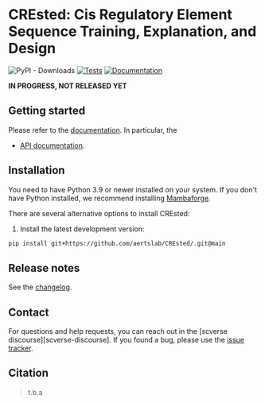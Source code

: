 CREsted: Cis Regulatory Element Sequence Training, Explanation, and Design
==========================================================================

![PyPI - Downloads](https://img.shields.io/pypi/dm/crested)
[![Tests][badge-tests]][link-tests]
[![Documentation][badge-docs]][link-docs]

[badge-tests]: https://img.shields.io/github/actions/workflow/status/aertslab/CREsted/test.yaml?branch=main
[link-tests]: https://github.com/aertslab/CREsted/actions/workflows/test.yaml
[badge-docs]: https://img.shields.io/readthedocs/CREsted

**IN PROGRESS, NOT RELEASED YET**

## Getting started

Please refer to the [documentation][link-docs]. In particular, the

-   [API documentation][link-api].

## Installation

You need to have Python 3.9 or newer installed on your system. If you don't have
Python installed, we recommend installing [Mambaforge](https://github.com/conda-forge/miniforge#mambaforge).

There are several alternative options to install CREsted:

<!--
1) Install the latest release of `CREsted` from `PyPI <https://pypi.org/project/CREsted/>`_:

```bash
pip install CREsted
```
-->

1. Install the latest development version:

```bash
pip install git+https://github.com/aertslab/CREsted/.git@main
```

## Release notes

See the [changelog][changelog].

## Contact

For questions and help requests, you can reach out in the [scverse discourse][scverse-discourse].
If you found a bug, please use the [issue tracker][issue-tracker].

## Citation

> t.b.a

[issue-tracker]: https://github.com/aertslab/CREsted/issues
[changelog]: https://CREsted.readthedocs.io/latest/changelog.html
[link-docs]: https://CREsted.readthedocs.io
[link-api]: https://CREsted.readthedocs.io/latest/api.html